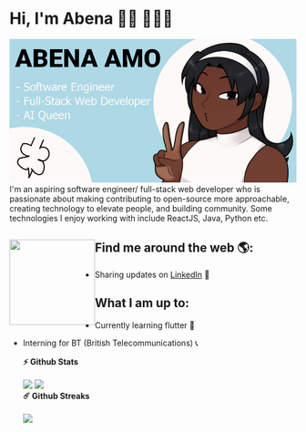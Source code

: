 # Hi, I'm Abena 👋🏾 👩🏾‍💻

<img src="https://github.com/AbenaAmo13/AbenaAmo13/blob/main/Abena.png?raw=true" alt="banner that says Abena Amo - software engineer, fullstack web developer, and AI Queen">
I'm an aspiring software engineer/ full-stack web developer who is passionate about making contributing to open-source more approachable, creating technology to elevate people, and building community. Some technologies I enjoy working with include ReactJS, Java, Python etc. 

## Find me around the web 🌎: <a href="https://github.com/AbenaAmo13"><img align="left" width="150" height="150" src="https://github.com/M0nica/M0nica/blob/main/octomonica/m0nica-octocat-rotating.gif?raw=true"></a>
- Sharing updates on <a href="https://www.linkedin.com/in/abenaamo/">LinkedIn</a> 💼

## What I am up to:
- Currently learning flutter 🦋
- Interning for BT (British Telecommunications) 📞


  <summary><b>⚡ Github Stats</b></summary>

  <br />
  <img height="180em" src="https://github-readme-stats.vercel.app/api?username=abenaamo13&show_icons=true&hide_border=true&&count_private=true&include_all_commits=true" />
  <img height="180em" src="https://github-readme-stats.vercel.app/api/top-langs/?username=abenaamo13&exclude_repo=KNN-Image-Classification&show_icons=true&hide_border=true&layout=compact&langs_count=8"/>


	
  <summary><b>☄️ Github Streaks</b></summary>

  <br />
  <img height="180em" src="https://github-readme-streak-stats.herokuapp.com/?user=abenaamo13&hide_border=true" />
